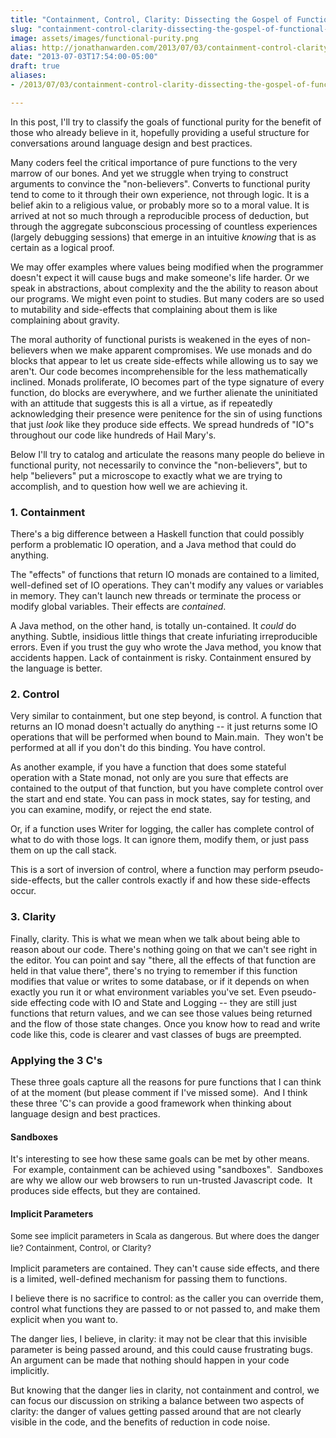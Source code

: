 ```yaml
---
title: "Containment, Control, Clarity: Dissecting the Gospel of Functional Purity"
slug: "containment-control-clarity-dissecting-the-gospel-of-functional-purity"
image: assets/images/functional-purity.png
alias: http://jonathanwarden.com/2013/07/03/containment-control-clarity-dissecting-the-gospel-of-functional-purity/
date: "2013-07-03T17:54:00-05:00"
draft: true
aliases:
- /2013/07/03/containment-control-clarity-dissecting-the-gospel-of-functional-purity/

---
```


In this post, I'll try to classify the goals of functional purity for the benefit of those who already believe in it, hopefully providing a useful structure for conversations around language design and best practices.

Many coders feel the critical importance of pure functions to the very marrow of our bones. And yet we struggle when trying to construct arguments to convince the "non-believers". Converts to functional purity tend to come to it through their own experience, not through logic. It is a belief akin to a religious value, or probably more so to a moral value. It is arrived at not so much through a reproducible process of deduction, but through the aggregate subconscious processing of countless experiences (largely debugging sessions) that emerge in an intuitive <em>knowing</em> that is as certain as a logical proof.

We may offer examples where values being modified when the programmer doesn't expect it will cause bugs and make someone's life harder. Or we speak in abstractions, about complexity and the the ability to reason about our programs. We might even point to studies. But many coders are so used to mutability and side-effects that complaining about them is like complaining about gravity.

The moral authority of functional purists is weakened in the eyes of non-believers when we make apparent compromises. We use monads and do blocks that appear to let us create side-effects while allowing us to say we aren't. Our code becomes incomprehensible for the less mathematically inclined. Monads proliferate, IO becomes part of the type signature of every function, do blocks are everywhere, and we further alienate the uninitiated with an attitude that suggests this is all a virtue, as if repeatedly acknowledging their presence were penitence for the sin of using functions that just <em>look</em> like they produce side effects. We spread hundreds of "IO"s throughout our code like hundreds of Hail Mary's.

Below I'll try to catalog and articulate the reasons many people do believe in functional purity, not necessarily to convince the "non-believers", but to help "believers" put a microscope to exactly what we are trying to accomplish, and to question how well we are achieving it.
<h3>1. Containment</h3>
There's a big difference between a Haskell function that could possibly perform a problematic IO operation, and a Java method that could do anything.

The "effects" of functions that return IO monads are contained to a limited, well-defined set of IO operations. They can't modify any values or variables in memory. They can't launch new threads or terminate the process or modify global variables. Their effects are <em>contained</em>.

A Java method, on the other hand, is totally un-contained. It <em>could</em> do anything. Subtle, insidious little things that create infuriating irreproducible errors. Even if you trust the guy who wrote the Java method, you know that accidents happen. Lack of containment is risky. Containment ensured by the language is better.
<h3>2. Control</h3>
Very similar to containment, but one step beyond, is control. A function that returns an IO monad doesn't actually do anything -- it just returns some IO operations that will be performed when bound to Main.main. &nbsp;They won't be performed at all if you don't do this binding.  You have control.

As another example, if you have a function that does some stateful operation with a State monad, not only are you sure that effects are contained to the output of that function, but you have complete control over the start and end state. You can pass in mock states, say for testing, and you can examine, modify, or reject the end state.

Or, if a function uses Writer for logging, the caller has complete control of what to do with those logs. It can ignore them, modify them, or just pass them on up the call stack.

This is a sort of inversion of control, where a function may perform pseudo-side-effects, but the caller controls exactly if and how these side-effects occur.
<h3>3. Clarity</h3>
Finally, clarity. This is what we mean when we talk about being able to reason about our code. There's nothing going on that we can't see right in the editor. You can point and say "there, all the effects of that function are held in that value there", there's no trying to remember if this function modifies that value or writes to some database, or if it depends on when exactly you run it or what environment variables you've set. Even pseudo-side effecting code with IO and State and Logging -- they are still just functions that return values, and we can see those values being returned and the flow of those state changes. Once you know how to read and write code like this, code is clearer and vast classes of bugs are preempted.
<h3>Applying the 3 C's</h3>
These three goals capture all the reasons for pure functions that I can think of at the moment (but please comment if I've missed some). &nbsp;And I think these three 'C's can provide a good framework when thinking about language design and best practices.
<h4>Sandboxes</h4>
It's interesting to see how these same goals can be met by other means. &nbsp;For example, containment can be achieved using "sandboxes". &nbsp;Sandboxes are why we allow our web browsers to run un-trusted Javascript code. &nbsp;It produces side effects, but they are contained.
<h4>Implicit Parameters</h4>
<span style="font-size: 13px; line-height: 19px;">Some see implicit parameters in Scala as dangerous. But where does the danger lie? Containment, Control, or Clarity?</span>

Implicit parameters are contained. They can't cause side effects, and there is a limited, well-defined mechanism for passing them to functions.

I believe there is no sacrifice to control: as the caller you can override them, control what functions they are passed to or not passed to, and make them explicit when you want to.

The danger lies, I believe, in clarity: it may not be clear that this invisible parameter is being passed around, and this could cause frustrating bugs. An argument can be made that nothing should happen in your code implicitly.

But knowing that the danger lies in clarity, not containment and control, we can focus our discussion on striking a balance between two aspects of clarity: the danger of values getting passed around that are not clearly visible in the code, and the benefits of reduction in code noise.